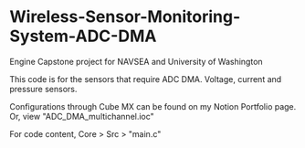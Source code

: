 # Wireless-Sensor-Monitoring-System-ADC-DMA
Engine Capstone project for NAVSEA and University of Washington

This code is for the sensors that require ADC DMA.
Voltage, current and pressure sensors.

Configurations through Cube MX can be found on my Notion Portfolio page.
Or, view "ADC_DMA_multichannel.ioc"

For code content, 
Core > Src > "main.c"
